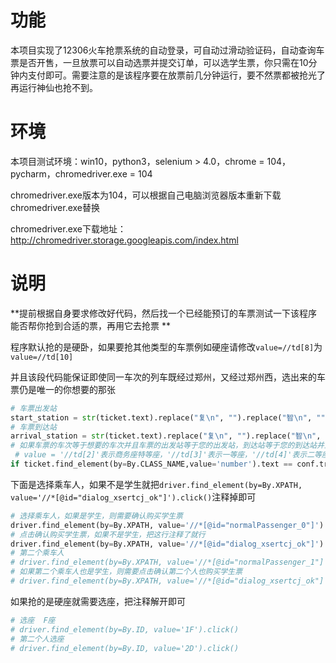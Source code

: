 # 功能

本项目实现了12306火车抢票系统的自动登录，可自动过滑动验证码，自动查询车票是否开售，一旦放票可以自动选票并提交订单，可以选学生票，你只需在10分钟内支付即可。需要注意的是该程序要在放票前几分钟运行，要不然票都被抢光了再运行神仙也抢不到。

# 环境

本项目测试环境：win10，python3，selenium > 4.0，chrome = 104，pycharm，chromedriver.exe = 104

chromedriver.exe版本为104，可以根据自己电脑浏览器版本重新下载chromedriver.exe替换

chromedriver.exe下载地址：http://chromedriver.storage.googleapis.com/index.html

# 说明

**提前根据自身要求修改好代码，然后找一个已经能预订的车票测试一下该程序能否帮你抢到合适的票，再用它去抢票 **



程序默认抢的是硬卧，如果要抢其他类型的车票例如硬座请修改`value=//td[8]`为`value=//td[10]`

并且该段代码能保证即使同一车次的列车既经过郑州，又经过郑州西，选出来的车票仍是唯一的你想要的那张

```python
# 车票出发站
start_station = str(ticket.text).replace("复\n", "").replace("智\n", "").split('\n')[1]
# 车票到达站
arrival_station = str(ticket.text).replace("复\n", "").replace("智\n", "").split('\n')[2]
# 如果车票的车次等于想要的车次并且车票的出发站等于您的出发站，到达站等于您的到达站并且硬卧的状态不是候补则点击预订，这样可使得车票唯一
 # value = '//td[2]'表示商务座特等座，'//td[3]'表示一等座，'//td[4]'表示二等座，'//td[5]'表示高级软卧，'//td[6]'表示软卧 ，'//td[7]'表示动卧，'//td[8]'表示硬卧，'//td[9]'表示软座，td[10]表示硬座
if ticket.find_element(by=By.CLASS_NAME,value='number').text == conf.trainnumber and start_station == conf.fromstation and arrival_station == conf.destination and ticket.find_element(by=By.XPATH, value='//td[8]').text != "候补":

```

下面是选择乘车人，如果不是学生就把`driver.find_element(by=By.XPATH, value='//*[@id="dialog_xsertcj_ok"]').click()`注释掉即可

```python
# 选择乘车人，如果是学生，则需要确认购买学生票
driver.find_element(by=By.XPATH, value='//*[@id="normalPassenger_0"]').click()
# 点击确认购买学生票，如果不是学生，把这行注释了就行
driver.find_element(by=By.XPATH, value='//*[@id="dialog_xsertcj_ok"]').click()
# 第二个乘车人
# driver.find_element(by=By.XPATH, value='//*[@id="normalPassenger_1"]').click()
# 如果第二个乘车人也是学生，则需要点击确认第二个人也购买学生票
# driver.find_element(by=By.XPATH, value='//*[@id="dialog_xsertcj_ok"]').click()
```

如果抢的是硬座就需要选座，把注释解开即可

```python
# 选座  F座
# driver.find_element(by=By.ID, value='1F').click()
# 第二个人选座
# driver.find_element(by=By.ID, value='2D').click()
```

